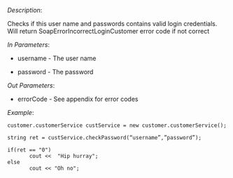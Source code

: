 <properties date="2016-06-24"
SortOrder="105"
/>

*Description*:

Checks if this user name and passwords contains valid login credentials. Will return SoapErrorIncorrectLoginCustomer error code if not correct

 

*In Parameters*:

* username   - The user name

* password   - The password

 

*Out Parameters*:

* errorCode  - See appendix for error codes

 

*Example*:
```
customer.customerService custService = new customer.customerService();

string ret = custService.checkPassword(“username”,”password”);

if(ret == "0")    
       cout <<  "Hip hurray";
else
       cout << "Oh no";
```